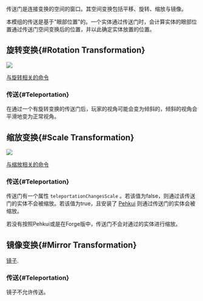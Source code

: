 传送门是连接变换的空间的窗口。其空间变换包括平移、旋转、缩放与镜像。

本模组的传送是基于"眼部位置"的。一个实体通过传送门时，会计算实体的眼部位置通过传送门空间变换后的位置，并以此确定实体放置的位置。

## 旋转变换{#Rotation Transformation}

![](https://qouteall-1.oss-accelerate-overseas.aliyuncs.com/2020-08-06-12-18-32.png)

[与旋转相关的命令](https://github.com/qouteall/ImmersivePortalsMod/wiki/Commands-Reference#rotation)

### 传送{#Teleportation}

在通过一个有旋转变换的传送门后，玩家的视角可能会变为倾斜的，倾斜的视角会平滑地变为正常视角。

## 缩放变换{#Scale Transformation}

![](https://qouteall-1.oss-accelerate-overseas.aliyuncs.com/2020-08-06-12-34-27.png)

[与缩放相关的命令](https://github.com/qouteall/ImmersivePortalsMod/wiki/Commands-Reference#scale)

### 传送{#Teleportation}
传送门有一个属性 `teleportationChangesScale` 。若该值为false，则通过该传送门的实体不会被缩放。若该值为true，且安装了 [Pehkui](https://www.curseforge.com/minecraft/mc-mods/pehkui) 则通过传送门的实体会被缩放。

若没有按照Pehkui或是在Forge版中，传送门不会对通过的实体进行缩放。

## 镜像变换{#Mirror Transformation}

[镜子](https://github.com/qouteall/ImmersivePortalsMod/wiki/Portals#mirrors).

### 传送{#Teleportation}
镜子不允许传送。